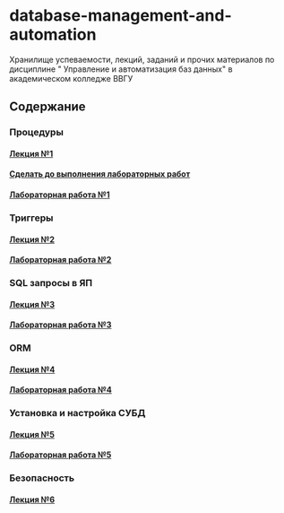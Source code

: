 # database-management-and-automation
Хранилище успеваемости, лекций, заданий и прочих материалов по дисциплине " Управление и автоматизация баз данных" в академическом колледже ВВГУ

## Содержание

### Процедуры

#### [Лекция №1](lecs/lec1.md)
#### [Сделать до выполнения лабораторных работ](labs/prelab/prelab.md)
#### [Лабораторная работа №1](labs/lab1.md)

### Триггеры

#### [Лекция №2](lecs/lec2.md)
#### [Лабораторная работа №2](labs/lab2.md)

### SQL запросы в ЯП

#### [Лекция №3](lecs/lec3.md)
#### [Лабораторная работа №3](labs/lab3.md)

### ORM

#### [Лекция №4](lecs/lec4.md)
#### [Лабораторная работа №4](labs/lab4.md)

### Установка и настройка СУБД

#### [Лекция №5](lecs/lec5.md)
#### [Лабораторная работа №5](labs/lab5.md)

### Безопасность

#### [Лекция №6](lecs/lec6.md)
